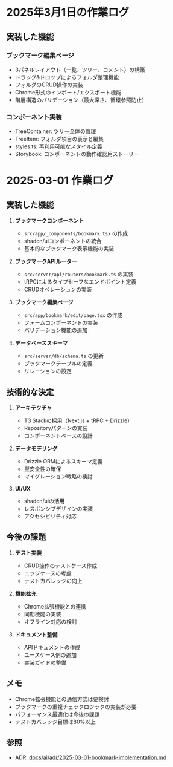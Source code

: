 # 2025年3月1日の作業ログ

## 実装した機能

### ブックマーク編集ページ
- 3パネルレイアウト（一覧、ツリー、コメント）の構築
- ドラッグ&ドロップによるフォルダ整理機能
- フォルダのCRUD操作の実装 
- Chrome形式のインポート/エクスポート機能
- 階層構造のバリデーション（最大深さ、循環参照防止）

### コンポーネント実装
- TreeContainer: ツリー全体の管理
- TreeItem: フォルダ項目の表示と編集
- styles.ts: 再利用可能なスタイル定義
- Storybook: コンポーネントの動作確認用ストーリー

# 2025-03-01 作業ログ

## 実装した機能

1. **ブックマークコンポーネント**

   - `src/app/_components/bookmark.tsx` の作成
   - shadcn/uiコンポーネントの統合
   - 基本的なブックマーク表示機能の実装

2. **ブックマークAPIルーター**

   - `src/server/api/routers/bookmark.ts` の実装
   - tRPCによるタイプセーフなエンドポイント定義
   - CRUDオペレーションの実装

3. **ブックマーク編集ページ**

   - `src/app/bookmark/edit/page.tsx` の作成
   - フォームコンポーネントの実装
   - バリデーション機能の追加

4. **データベーススキーマ**
   - `src/server/db/schema.ts` の更新
   - ブックマークテーブルの定義
   - リレーションの設定

## 技術的な決定

1. **アーキテクチャ**

   - T3 Stackの採用（Next.js + tRPC + Drizzle）
   - Repositoryパターンの実装
   - コンポーネントベースの設計

2. **データモデリング**

   - Drizzle ORMによるスキーマ定義
   - 型安全性の確保
   - マイグレーション戦略の検討

3. **UI/UX**
   - shadcn/uiの活用
   - レスポンシブデザインの実装
   - アクセシビリティ対応

## 今後の課題

1. **テスト実装**

   - CRUD操作のテストケース作成
   - エッジケースの考慮
   - テストカバレッジの向上

2. **機能拡充**

   - Chrome拡張機能との連携
   - 同期機能の実装
   - オフライン対応の検討

3. **ドキュメント整備**
   - APIドキュメントの作成
   - ユースケース例の追加
   - 実装ガイドの整備

## メモ

- Chrome拡張機能との通信方式は要検討
- ブックマークの重複チェックロジックの実装が必要
- パフォーマンス最適化は今後の課題
- テストカバレッジ目標は80%以上

## 参照

- ADR: [docs/ai/adr/2025-03-01-bookmark-implementation.md](../adr/2025-03-01-bookmark-implementation.md)
